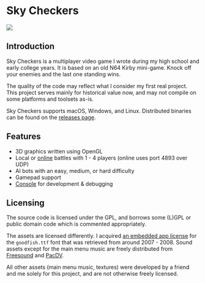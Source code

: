 # Sky Checkers

[<img src="https://zgcoder.net/software/skycheckers/images/playing-thumb.png">](https://zgcoder.net/software/skycheckers/images/playing.png)

## Introduction
Sky Checkers is a multiplayer video game I wrote during my high school and early college years. It is based on an old N64 Kirby mini-game. Knock off your enemies and the last one standing wins.

The quality of the code may reflect what I consider my first real project. This project serves mainly for historical value now, and may not compile on some platforms and toolsets as-is.

Sky Checkers supports macOS, Windows, and Linux. Distributed binaries can be found on the [releases page](https://github.com/zorgiepoo/Sky-Checkers/releases).

## Features

* 3D graphics written using OpenGL
* Local or [online](https://zgcoder.net/software/skycheckers/images/skycheckers_ubuntu_and_osx.png) battles with 1 - 4 players (online uses port 4893 over UDP)
* AI bots with an easy, medium, or hard difficulty
* Gamepad support
* [Console](https://zgcoder.net/software/skycheckers/images/console.png) for development & debugging

## Licensing

The source code is licensed under the GPL, and borrows some (L)GPL or public domain code which is commented appropriately.

The assets are licensed differently. I acquired [an embedded app license](http://typodermicfonts.com/goodfish/) for the `goodfish.ttf` font that was retrieved from around 2007 - 2008. Sound assets except for the main menu music are freely distributed from [Freesound](https://freesound.org) and [PacDV](http://www.pacdv.com/sounds/).

All other assets (main menu music, textures) were developed by a friend and me solely for this project, and are not otherwise freely licensed.
